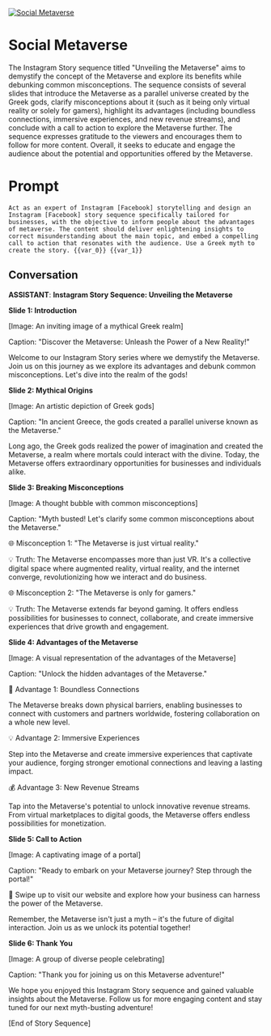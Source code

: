 
[![Social Metaverse](https://flow-user-images.s3.us-west-1.amazonaws.com/prompt/JRrs2u8EW9f0I_IbHNwAH/1689072850559)]()
# Social Metaverse 
The Instagram Story sequence titled "Unveiling the Metaverse" aims to demystify the concept of the Metaverse and explore its benefits while debunking common misconceptions. The sequence consists of several slides that introduce the Metaverse as a parallel universe created by the Greek gods, clarify misconceptions about it (such as it being only virtual reality or solely for gamers), highlight its advantages (including boundless connections, immersive experiences, and new revenue streams), and conclude with a call to action to explore the Metaverse further. The sequence expresses gratitude to the viewers and encourages them to follow for more content. Overall, it seeks to educate and engage the audience about the potential and opportunities offered by the Metaverse.

# Prompt

```
Act as an expert of Instagram [Facebook] storytelling and design an Instagram [Facebook] story sequence specifically tailored for businesses, with the objective to inform people about the advantages of metaverse. The content should deliver enlightening insights to correct misunderstanding about the main topic, and embed a compelling call to action that resonates with the audience. Use a Greek myth to create the story. {{var_0}} {{var_1}}

```

## Conversation

**ASSISTANT**: **Instagram Story Sequence: Unveiling the Metaverse**



**Slide 1: Introduction**

[Image: An inviting image of a mythical Greek realm]

Caption: "Discover the Metaverse: Unleash the Power of a New Reality!"



Welcome to our Instagram Story series where we demystify the Metaverse. Join us on this journey as we explore its advantages and debunk common misconceptions. Let's dive into the realm of the gods!



**Slide 2: Mythical Origins**

[Image: An artistic depiction of Greek gods]

Caption: "In ancient Greece, the gods created a parallel universe known as the Metaverse."



Long ago, the Greek gods realized the power of imagination and created the Metaverse, a realm where mortals could interact with the divine. Today, the Metaverse offers extraordinary opportunities for businesses and individuals alike.



**Slide 3: Breaking Misconceptions**

[Image: A thought bubble with common misconceptions]

Caption: "Myth busted! Let's clarify some common misconceptions about the Metaverse."



🌐 Misconception 1: "The Metaverse is just virtual reality."

💡 Truth: The Metaverse encompasses more than just VR. It's a collective digital space where augmented reality, virtual reality, and the internet converge, revolutionizing how we interact and do business.



🌐 Misconception 2: "The Metaverse is only for gamers."

💡 Truth: The Metaverse extends far beyond gaming. It offers endless possibilities for businesses to connect, collaborate, and create immersive experiences that drive growth and engagement.



**Slide 4: Advantages of the Metaverse**

[Image: A visual representation of the advantages of the Metaverse]

Caption: "Unlock the hidden advantages of the Metaverse."



🚀 Advantage 1: Boundless Connections

The Metaverse breaks down physical barriers, enabling businesses to connect with customers and partners worldwide, fostering collaboration on a whole new level.



💡 Advantage 2: Immersive Experiences

Step into the Metaverse and create immersive experiences that captivate your audience, forging stronger emotional connections and leaving a lasting impact.



💰 Advantage 3: New Revenue Streams

Tap into the Metaverse's potential to unlock innovative revenue streams. From virtual marketplaces to digital goods, the Metaverse offers endless possibilities for monetization.



**Slide 5: Call to Action**

[Image: A captivating image of a portal]

Caption: "Ready to embark on your Metaverse journey? Step through the portal!"



📲 Swipe up to visit our website and explore how your business can harness the power of the Metaverse.



Remember, the Metaverse isn't just a myth – it's the future of digital interaction. Join us as we unlock its potential together!



**Slide 6: Thank You**

[Image: A group of diverse people celebrating]

Caption: "Thank you for joining us on this Metaverse adventure!"



We hope you enjoyed this Instagram Story sequence and gained valuable insights about the Metaverse. Follow us for more engaging content and stay tuned for our next myth-busting adventure!



[End of Story Sequence]


